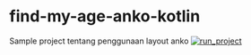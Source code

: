 # find-my-age-anko-kotlin
Sample project tentang penggunaan layout anko
<a href="https://ibb.co/kMpjcR"><img src="https://preview.ibb.co/iAdMP6/run_project.png" alt="run_project" border="0"></a><br />

